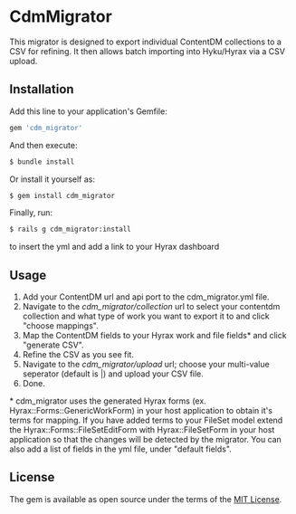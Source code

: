 # CdmMigrator
This migrator is designed to export individual ContentDM collections to a CSV for refining. It then allows batch importing into Hyku/Hyrax via a CSV upload.

## Installation
Add this line to your application's Gemfile:

```ruby
gem 'cdm_migrator'
```

And then execute:
```bash
$ bundle install
```

Or install it yourself as:
```bash
$ gem install cdm_migrator
```

Finally, run:
```bash
$ rails g cdm_migrator:install
```
to insert the yml and add a link to your Hyrax dashboard

## Usage
1. Add your ContentDM url and api port to the cdm_migrator.yml file.
2. Navigate to the *cdm_migrator/collection* url to select your contentdm collection and what type of work you want to export it to and click "choose mappings".
3. Map the ContentDM fields to your Hyrax work and file fields\* and click "generate CSV".
4. Refine the CSV as you see fit.
5. Navigate to the *cdm_migrator/upload* url; choose your multi-value seperator (default is |) and upload your CSV file.
6. Done.

\* cdm_migrator uses the generated Hyrax forms (ex. Hyrax::Forms::GenericWorkForm) in your host application to obtain it's terms for mapping. If you have added terms to your FileSet model extend the Hyrax::Forms::FileSetEditForm with Hyrax::FileSetForm in your host application so that the changes will be detected by the migrator. You can also add a list of fields in the yml file, under "default fields".


## License
The gem is available as open source under the terms of the [MIT License](http://opensource.org/licenses/MIT).
